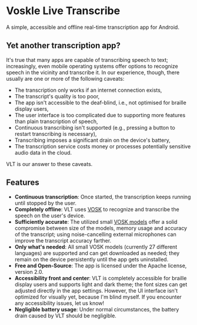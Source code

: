 # Voskle Live Transcribe

A simple, accessible and offline real-time transcription app for Android.

## Yet another transcription app?

It's true that many apps are capable of transcribing speech to text; increasingly, even mobile operating systems offer options to recognize speech in the vicinity and transcribe it. In our experience, though, there usually are one or more of the following caveats:

- The transcription only works if an internet connection exists,
- The transcript's quality is too poor,
- The app isn't accessible to the deaf-blind, i.e., not optimised for braille display users,
- The user interface is too complicated due to supporting more features than plain transcription of speech,
- Continuous transcribing isn't supported (e.g., pressing a button to restart transcribing is necessary),
- Transcribing imposes a significant drain on the device's battery,
- The transcription service costs money or processes potentially sensitive audio data in the cloud.

VLT is our answer to these caveats.

## Features

- **Continuous transcription**: Once started, the transcription keeps running until stopped by the user.
- **Completely offline**: VLT uses [VOSK](https://alphacephei.com/vosk/) to recognize and transcribe the speech on the user's device.
- **Sufficiently accurate**: The utilized small [VOSK models](https://alphacephei.com/vosk/models) offer a solid compromise between size of the models, memory usage and accuracy of the transcript; using noise-cancelling external microphones can improve the transcript accuracy farther.
- **Only what's needed**: All small VOSK models (currently 27 different languages) are supported and can get downloaded as needed; they remain on the device persistently until the app gets uninstalled.
- **Free and Open-Source**: The app is licensed under the Apache license, version 2.0.
- **Accessibility front and center**: VLT is completely accessible for braille display users and supports light and dark theme; the font sizes can get adjusted directly in the app settings. However, the UI interface isn't optimized for visually yet, because I'm blind myself. If you encounter any accessibility issues, let us know!
- **Negligible battery usage**: Under normal circumstances, the battery drain caused by VLT should be negligible.
